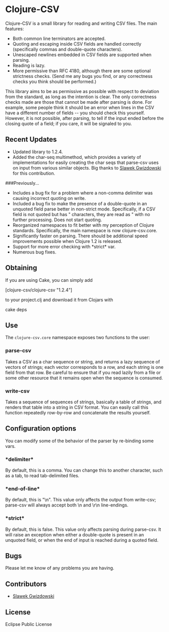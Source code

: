 Clojure-CSV
===========
Clojure-CSV is a small library for reading and writing CSV files. The main 
features: 

* Both common line terminators are accepted. 
* Quoting and escaping inside CSV fields are handled correctly (specifically 
  commas and double-quote characters). 
* Unescaped newlines embedded in CSV fields are supported when 
  parsing. 
* Reading is lazy.
* More permissive than RFC 4180, although there are some optional strictness
  checks. (Send me any bugs you find, or any correctness checks you think
  should be performed.)

This library aims to be as permissive as possible with respect to deviation
from the standard, as long as the intention is clear. The only correctness
checks made are those that cannot be made after parsing is done. For example,
some people think it should be an error when lines in the CSV have a
different number of fields -- you should check this yourself. However, it is
not possible, after parsing, to tell if the input ended before the closing
quote of a field; if you care, it will be signaled to you.

Recent Updates
--------------

* Updated library to 1.2.4.  
* Added the char-seq multimethod, which provides a variety of implementations
  for easily creating the char seqs that parse-csv uses on input from various
  similar objects. Big thanks to [Slawek Gwizdowski](https://github.com/i0cus)
  for this contribution.

###Previously...
* Includes a bug fix for a problem where a non-comma delimiter was causing
  incorrect quoting on write.
* Included a bug fix to make the presence of a double-quote in an unquoted field
  parse better in non-strict mode. Specifically, if a CSV field is not quoted 
  but has \" characters, they are read as \" with no further processing. Does 
  not start quoting.
* Reorganized namespaces to fit better with my perception of Clojure standards.
  Specifically, the main namespace is now clojure-csv.core.
* Significantly faster on parsing. There should be additional speed
  improvements possible when Clojure 1.2 is released.
* Support for more error checking with \*strict\* var.
* Numerous bug fixes.

Obtaining
---------
If you are using Cake, you can simply add 

[clojure-csv/clojure-csv "1.2.4"]

to your project.clj and download it from Clojars with 

cake deps

Use
---
The `clojure-csv.core` namespace exposes two functions to the user: 

### parse-csv
Takes a CSV as a char sequence or string, and returns a lazy sequence of 
vectors of strings; each vector corresponds to a row, and each string is 
one field from that row. Be careful to ensure that if you read lazily from
a file or some other resource that it remains open when the sequence is
consumed.

### write-csv
Takes a sequence of sequences of strings, basically a table of strings, 
and renders that table into a string in CSV format. You can easily
call this function repeatedly row-by-row and concatenate the results yourself. 

Configuration options
---------------------
You can modify some of the behavior of the parser by re-binding some vars. 

### \*delimiter\* 
By default, this is a comma. You can change this to another character, such as
a tab, to read tab-delimited files. 

### \*end-of-line\*
By default, this is "\n". This value only affects the output from write-csv;
parse-csv will always accept both \n and \r\n line-endings. 

### \*strict\*
By default, this is false. This value only affects parsing during parse-csv.
It will raise an exception when either a double-quote is present in an
unquoted field, or when the end of input is reached during a quoted field.

Bugs
----
Please let me know of any problems you are having.

Contributors
------------
 - [Slawek Gwizdowski](https://github.com/i0cus)

License
--------
Eclipse Public License 
